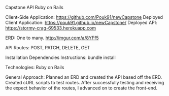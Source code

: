 Capstone API Ruby on Rails

Client-Side Application: https://github.com/Pouk91/newCapstone
Deployed Client Application: https://pouk91.github.io/newCapstone/
Deployed API: https://stormy-crag-69533.herokuapp.com

ERD: One to many. http://imgur.com/a/8YFf5

API Routes:
POST, PATCH, DELETE, GET

Installation Dependencies Instructions:
bundle install

Technologies:
Ruby on Rails

General Approach:
Planned an ERD and created the API based off the ERD. Created cURL scripts to test routes. After successfully testing and receiving the expect behavior of the routes, I advanced on to create the front-end.

